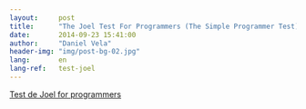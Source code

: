 ```yaml
---
layout:     post
title:      "The Joel Test For Programmers (The Simple Programmer Test)"
date:       2014-09-23 15:41:00
author:     "Daniel Vela"
header-img: "img/post-bg-02.jpg"
lang:       en
lang-ref:   test-joel
---
```


[Test de Joel for programmers](http://simpleprogrammer.com/2015/02/16/joel-test-programmers-simple-programmer-test/)
